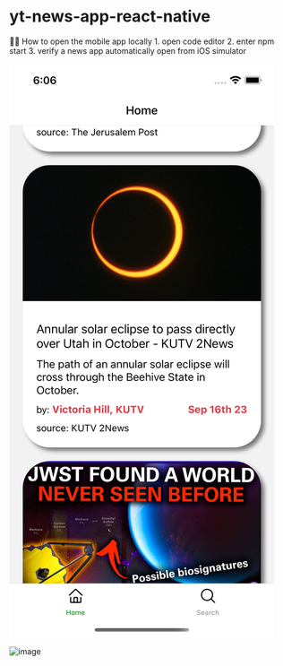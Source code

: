 # yt-news-app-react-native

👩‍💻 How to open the mobile app locally
    1. open code editor
    2. enter npm start
    3. verify a news app automatically open from iOS simulator


![simulator screenshot](image.png)

<img width="200" heigh="200" alt="image" source ="image.png">